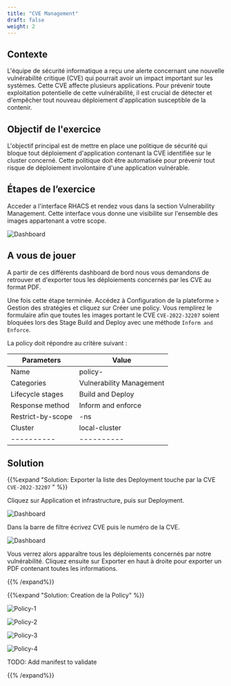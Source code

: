 ```yaml
---
title: "CVE Management"
draft: false
weight: 2
---
```


## Contexte

L'équipe de sécurité informatique a reçu une alerte concernant une nouvelle vulnérabilité critique (CVE) qui pourrait avoir un impact important sur les systèmes. Cette CVE affecte plusieurs  applications. Pour prévenir toute exploitation potentielle de cette vulnérabilité, il est crucial de détecter et d'empêcher tout nouveau déploiement d'application susceptible de la contenir.

## Objectif de l'exercice

L'objectif principal est de mettre en place une politique de sécurité qui bloque tout déploiement d'application contenant la CVE identifiée sur le cluster concerné. Cette politique doit être automatisée pour prévenir tout risque de déploiement involontaire d'une application vulnérable.

## Étapes de l’exercice

Acceder a l'interface RHACS et rendez vous dans la section Vulnerability Management. Cette interface vous donne une visibilite sur l'ensemble des images appartenant a votre scope.

![Dashboard](/OPP-2023-lab-instruction.github.io/images/dashboard-vulnerability-management.png)


## A vous de jouer 

A partir de ces différents dashboard de bord nous vous demandons de retrouver et d'exporter tous les déploiements concernés par les CVE au format PDF.

Une fois cette étape terminée. Accédez à Configuration de la plateforme > Gestion des stratégies et cliquez sur Créer une policy. Vous remplirez le formulaire afin que toutes les images portant le CVE `CVE-2022-32207` soient bloquées lors des Stage Build and Deploy avec une méthode `Inform and Enforce`.

La policy doit répondre au critère suivant :

| Parameters | Value |
|----------|----------|
| Name | policy-<YOURCOUNTRY> |
| Categories | Vulnerability Management |
| Lifecycle stages| Build and Deploy |
| Response method | Inform and enforce |
| Restrict-by-scope | <YOURCOUNTRY>-ns |
| Cluster | local-cluster |
|----------|----------|

## Solution


{{%expand "Solution: Exporter la liste des Deployment touche par la CVE `CVE-2022-32207` " %}}

Cliquez sur Application et infrastructure, puis sur Deployment. 

![Dashboard](/OPP-2023-lab-instruction.github.io/images/dashboard.png)

Dans la barre de filtre écrivez CVE puis le numéro de la CVE.

![Dashboard](/OPP-2023-lab-instruction.github.io/images/peloton.png)

Vous verrez alors apparaître tous les déploiements concernés par notre vulnérabilité. Cliquez ensuite sur Exporter en haut à droite pour exporter un PDF contenant toutes les informations.

{{% /expand%}}

{{%expand "Solution: Creation de la Policy" %}}

![Policy-1](/OPP-2023-lab-instruction.github.io/images/create-policy-step-1.png)

![Policy-2](/OPP-2023-lab-instruction.github.io/images/create-policy-step-2.png)

![Policy-3](/OPP-2023-lab-instruction.github.io/images/create-policy-step-3.png)

![Policy-4](/OPP-2023-lab-instruction.github.io/images/create-policy-step-4.png)

TODO: Add manifest to validate

{{% /expand%}}



